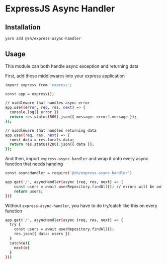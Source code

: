 # ExpressJS Async Handler

## Installation
```bash
yarn add @sh/express-async-handler
```

## Usage
This module can both handle async exception and returning data

First, add these middlewares into your express application

```bash
import express from 'express';

const app = express();

// middleware that handles async error
app.use((error, req, res, next) => {
  console.log({ error })
  return res.status(500).json({ message: error?.message });
});

// middleware that handles returning data
app.use((req, res, next) => {
  const data = res.locals.data;
  return res.status(200).json({ data });
});
```

And then, import `express-async-handler` and wrap it onto every async function that needs handing
```bash
const asyncHandler = require('@sh/express-async-handler')

app.get('/', asyncHandler(async (req, res, next) => {
	const users = await userRepository.findAll(); // errors will be automatically handled if any
	return users;
}))
```

Without `express-async-handler`, you have to do try/catch like this on every function
```bash
app.get('/', asyncHandler(async (req, res, next) => {
  try {
    const users = await userRepository.findAll();
    res.json({ data: users })
  }
  catch(e){
    next(e)
  }
}))
```